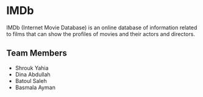 # IMDb
IMDb (Internet Movie Database) is an online database of information related to films that can show the profiles of movies and their actors and directors.
## Team Members
- Shrouk Yahia
- Dina Abdullah
- Batoul Saleh
- Basmala Ayman
